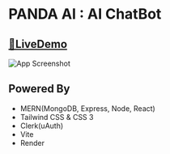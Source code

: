 
# PANDA AI : AI ChatBot




## [🔗LiveDemo](https://pandaai.onrender.com)



![App Screenshot](/public/images/app.png)


## Powered By
 - MERN(MongoDB, Express, Node, React)
 - Tailwind CSS & CSS 3
 - Clerk(uAuth)
 - Vite
 - Render
